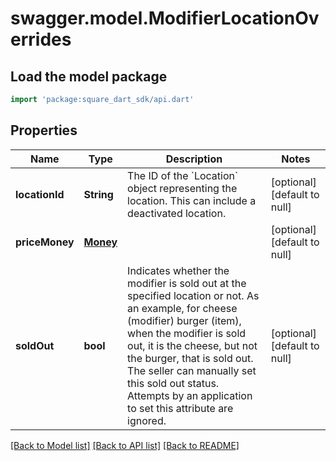 # swagger.model.ModifierLocationOverrides

## Load the model package
```dart
import 'package:square_dart_sdk/api.dart'
```

## Properties
Name | Type | Description | Notes
------------ | ------------- | ------------- | -------------
**locationId** | **String** | The ID of the &#x60;Location&#x60; object representing the location. This can include a deactivated location. | [optional] [default to null]
**priceMoney** | [**Money**](Money.md) |  | [optional] [default to null]
**soldOut** | **bool** | Indicates whether the modifier is sold out at the specified location or not. As an example, for cheese (modifier) burger (item), when the modifier is sold out, it is the cheese, but not the burger, that is sold out. The seller can manually set this sold out status. Attempts by an application to set this attribute are ignored. | [optional] [default to null]

[[Back to Model list]](../README.md#documentation-for-models) [[Back to API list]](../README.md#documentation-for-api-endpoints) [[Back to README]](../README.md)

